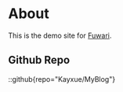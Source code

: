 # About
This is the demo site for [Fuwari](https://github.com/saicaca/fuwari).
## Github Repo
::github{repo="Kayxue/MyBlog"}
